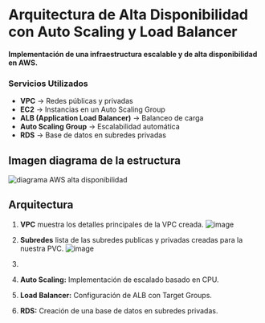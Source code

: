 # Arquitectura de Alta Disponibilidad con Auto Scaling y Load Balancer  
 
**Implementación de una infraestructura escalable y de alta disponibilidad en AWS.**

### Servicios Utilizados  
- **VPC** → Redes públicas y privadas  
- **EC2** → Instancias en un Auto Scaling Group  
- **ALB (Application Load Balancer)** → Balanceo de carga  
- **Auto Scaling Group** → Escalabilidad automática  
- **RDS** → Base de datos en subredes privadas  

 
## Imagen diagrama de la estructura

![diagrama AWS alta disponibilidad](https://github.com/user-attachments/assets/d1f0af9f-5bcd-4ffd-b2ab-dcda3ed94b5d)


## Arquitectura  

1. **VPC**
muestra los detalles principales de la VPC creada.
![image](https://github.com/user-attachments/assets/9d878c64-065b-41ea-b04d-8c51a5805113)

2. **Subredes**
lista de las subredes publicas y privadas creadas para la nuestra PVC.
![image](https://github.com/user-attachments/assets/457a8e15-c241-4a02-a24f-2041b4cfb00e)

3. 
 
4. **Auto Scaling:** Implementación de escalado basado en CPU.  
5. **Load Balancer:** Configuración de ALB con Target Groups.  
6. **RDS:** Creación de una base de datos en subredes privadas.  

